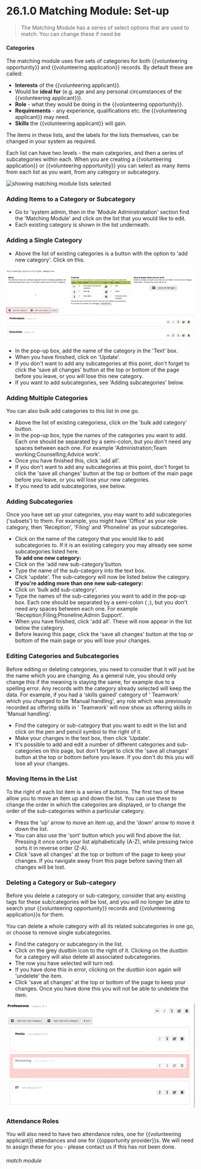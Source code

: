 # 26.1.0 Matching Module: Set-up

> The Matching Module has a series of select options that are used to match. You can change these if need be

#### Categories

The matching module uses five sets of categories for both {{volunteering opportunity}} and {{volunteering application}}
records. By default these are called:

- **Interests** of the {{volunteering applicant}}.
- Would be **ideal for** (e.g. age and any personal circumstances of the {{volunteering applicant}}).
- **Role** - what they would be doing in the {{volunteering opportunity}}.
- **Requirements** - any experience, qualifications etc. the {{volunteering applicant}} may need.
- **Skills** the {{volunteering applicant}} will gain.

The items in these lists, and the labels for the lists themselves, can be changed in your system as required.

Each list can have two levels - the main categories, and then a series of subcategories within each. When you are
creating a {{volunteering application}} or {{volunteering opportunity}} you can select as many items from each list as
you want, from any category or subcategory.

![showing matching module lists selected](26.1a.PNG)

### Adding Items to a Category or Subcategory

- Go to 'system admin, then in the 'Module Adminstratation' section find the 'Matching Module' and click on the list
  that you would like to edit.
- Each existing category is shown in the list underneath.

### Adding a Single Category

- Above the list of existing categories is a button with the option to 'add new category'. Click on this.

![Adding a New Category](26.1.0a.png)

- In the pop-up box, add the name of the category in the 'Text' box.
- When you have finished, click on 'Update'.
- If you don't want to add any subcategories at this point, don't forget to click the 'save all changes' button at the
  top or bottom of the page before you leave, or you will lose this new category.
- If you want to add subcategories, see 'Adding subcategories' below.

### Adding Multiple Categories

You can also bulk add categories to this list in one go.

- Above the list of existing categoriess, click on the 'bulk add category' button.
- In the pop-up box, type the names of the categories you want to add. Each one should be separated by a semi-colon, but
  you don't need any spaces between each one. For example 'Administration;Team working;Counselling;Advice work'.
- Once you have finished this, click 'add all'.
- If you don't want to add any subcategories at this point, don't forget to click the 'save all changes' button at the
  top or bottom of the main page before you leave, or you will lose your new categories.
- If you need to add subcategories, see below.

### Adding Subcategories

Once you have set up your categories, you may want to add subcategories ('subsets') to them. For example, you might
have 'Office' as your role category, then 'Reception', 'Filing' and 'Phoneline' as your subcategories.

- Click on the name of the category that you would like to add subcategories to. If it is an existing category you may
  already see some subcategories listed here.  
  **To add one new category:**
- Click on the 'add new sub-category'button.
- Type the name of the sub-category into the text box.
- Click 'update'. The sub-category will now be listed below the category.  
  **If you're adding more than one new sub-category:**
- Click on 'bulk add sub-category'.
- Type the names of the sub-categories you want to add in the pop-up box. Each one should be separated by a semi-colon (
  ;), but you don't need any spaces between each one. For example 'Reception;Filing;Phoneline;Admin Support'.
- When you have finished, click 'add all'. These will now appear in the list below the category.
- Before leaving this page, click the 'save all changes' button at the top or bottom of the main page or you will lose
  your changes.

### Editing Categories and Subcategories

Before editing or deleting categories, you need to consider that it will just be the name which you are changing. As a
general rule, you should only change this if the meaning is staying the same, for example due to a spelling error. Any
records with the category already selected will keep the data. For example, if you had a 'skills gained' category of '
Teamwork' which you changed to be 'Manual handling', any role which was previously recorded as offering skills in '
Teamwork' will now show as offering skills in 'Manual handling'.

- Find the category or sub-category that you want to edit in the list and click on the pen and pencil symbol to the
  right of it.
- Make your changes in the text box, then click 'Update'.
- It's possible to add and edit a number of different categories and sub-categories on this page, but don't forget to
  click the 'save all changes' button at the top or bottom before you leave. If you don't do this you will lose all your
  changes.

### Moving Items in the List

To the right of each list item is a series of buttons. The first two of these allow you to move an item up and down the
list. You can use these to change the order in which the categories are displayed, or to change the order of the
sub-categories within a particular category.

- Press the 'up' arrow to move an item up, and the 'down' arrow to move it down the list.
- You can also use the 'sort' button which you will find above the list. Pressing it once sorts your list
  alphabetically (A-Z), while pressing twice sorts it in reverse order (Z-A).
- Click 'save all changes' at the top or bottom of the page to keep your changes. If you navigate away from this page
  before saving then all changes will be lost.

### Deleting a Category or Sub-category

Before you delete a category or sub-category, consider that any existing tags for these sub/categories will be lost, and
you will no longer be able to search your {{volunteering opportunity}} records and {{volunteering application}}s for
them.

You can delete a whole category with all its related subcategories in one go, or choose to remove single subcategories.

- Find the category or subcategory in the list.
- Click on the grey dustbin icon to the right of it. Clicking on the dustbin for a category will also delete all
  associated subcategories.
- The row you have selected will turn red.
- If you have done this in error, clicking on the dustbin icon again will 'undelete' the item.
- Click 'save all changes' at the top or bottom of the page to keep your changes. Once you have done this you will not
  be able to undelete the item.

![Deleted Item](26.1.0b.png)

### Attendance Roles

You will also need to have two attendance roles, one for {{volunteering applicant}} attendances and one for
{{opportunity provider}}s. We will need to assign these for you - please contact us if this has not been done.

###### match module


